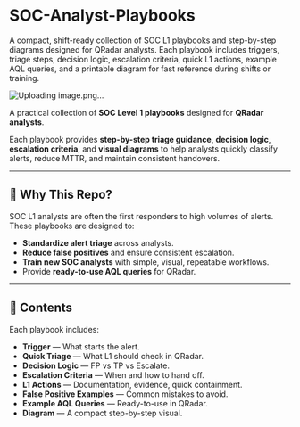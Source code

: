 # SOC-Analyst-Playbooks

A compact, shift-ready collection of SOC L1 playbooks and step-by-step diagrams designed for QRadar analysts. Each playbook includes triggers, triage steps, decision logic, escalation criteria, quick L1 actions, example AQL queries, and a printable diagram for fast reference during shifts or training.

![Uploading image.png…]()


A practical collection of **SOC Level 1 playbooks** designed for **QRadar analysts**.

Each playbook provides **step-by-step triage guidance**, **decision logic**, **escalation criteria**, and **visual diagrams** to help analysts quickly classify alerts, reduce MTTR, and maintain consistent handovers.

---

## 📖 Why This Repo?

SOC L1 analysts are often the first responders to high volumes of alerts. These playbooks are designed to:

- **Standardize alert triage** across analysts.
- **Reduce false positives** and ensure consistent escalation.
- **Train new SOC analysts** with simple, visual, repeatable workflows.
- Provide **ready-to-use AQL queries** for QRadar.

---

## 📂 Contents

Each playbook includes:

- **Trigger** — What starts the alert.
- **Quick Triage** — What L1 should check in QRadar.
- **Decision Logic** — FP vs TP vs Escalate.
- **Escalation Criteria** — When and how to hand off.
- **L1 Actions** — Documentation, evidence, quick containment.
- **False Positive Examples** — Common mistakes to avoid.
- **Example AQL Queries** — Ready-to-use in QRadar.
- **Diagram** — A compact step-by-step visual.
